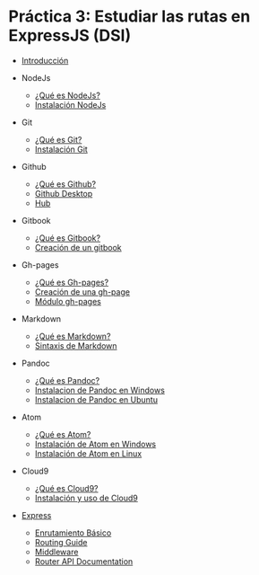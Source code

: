 # Práctica 3: Estudiar las rutas en ExpressJS (DSI)

* [Introducción](README.md)

* NodeJs
   * [¿Qué es NodeJs?](Alberto/nodejs/queesnodejs.md)
   * [Instalación NodeJs](Alberto/nodejs/instalacionnodejs.md)

* Git
  * [¿Qué es Git?](Alberto/git/queesgit.md)
  * [Instalación Git](Alberto/git/instalaciongit.md)

* Github
  * [¿Qué es Github?](Alberto/github/queesgithub.md)
  * [Github Desktop](Alberto/github/githubdesktop.md)
  * [Hub](Alberto/github/hub.md)

* Gitbook
  * [¿Qué es Gitbook?](Alberto/gitbook/queesgitbook.md)
  * [Creación de un gitbook](Alberto/gitbook/creaciongitbook.md)

* Gh-pages
  * [¿Qué es Gh-pages?](Alberto/ghpages/queesghpages.md)
  * [Creación de una gh-page](Alberto/ghpages/creacionghpages.md)
  * [Módulo gh-pages](Alberto/ghpages/moduloghpages.md)

* Markdown
  * [¿Qué es Markdown?](Diego/Markdown/queesmarkdown.md)
  * [Sintaxis de Markdown](Diego/Markdown/sintaxis.md)

* Pandoc
  * [¿Qué es Pandoc?](Diego/Pandoc/queespandoc.md)
  * [Instalacion de Pandoc en Windows](Diego/Pandoc/instalacionpandocenwindows.md)
  * [Instalacion de Pandoc en Ubuntu](Diego/Pandoc/instalaciondepandocenubuntu.md)

* Atom
   * [¿Qué es Atom?](Diego/Atom/queesatom.md)
   * [Instalación de Atom en Windows](Diego/Atom/instalaratomenwindows.md)
   * [Instalación de Atom en Linux](Diego/Atom/instalaratomenlinux.md)

* Cloud9
  * [¿Qué es Cloud9?](Diego/C9/queesc9.md)
  * [Instalación y uso de Cloud9](Diego/C9/instalacionyuso.md)

* [Express](inicio/inicio.md)
  * [Enrutamiento Básico](basic-routing/basic-routing.md)
  * [Routing Guide](routing_guide/direccionamiento.md)
  * [Middleware](middleware/middleware.md)
  * [Router API Documentation](router/router.md)
  
